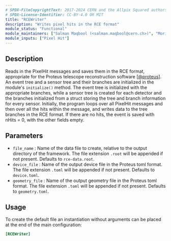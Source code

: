 ```yaml
---
# SPDX-FileCopyrightText: 2017-2024 CERN and the Allpix Squared authors
# SPDX-License-Identifier: CC-BY-4.0 OR MIT
title: "RCEWriter"
description: "Writes pixel hits in the RCE format"
module_status: "Functional"
module_maintainers: ["Salman Maqbool (<salman.maqbool@cern.ch>)", "Moritz Kiehn (<msmk@cern.ch>)"]
module_inputs: ["Pixel Hit"]
---
```


## Description
Reads in the PixelHit messages and saves them in the RCE format, appropriate for the Proteus telescope reconstruction software \[[@proteus]\]. An event tree and a sensor tree and their branches are initialized in the module's `initialize()` method. The event tree is initialized with the appropriate branches, while a sensor tree is created for each detector and the branches initialized from a struct storing the tree and branch information for every sensor. Initially, the program loops over all PixelHit messages and then over all the hits within the message, and writes data to the tree branches in the RCE format. If there are no hits, the event is saved with nHits = 0, with the other fields empty.

## Parameters
* `file_name` : Name of the data file to create, relative to the output directory of the framework. The file extension `.root` will be appended if not present. Defaults to `rce-data.root`.
* `device_file` : Name of the output device file in the Proteus toml format. The file extension `.toml` will be appended if not present. Defaults to `device.toml`.
* `geometry_file` : Name of the output geometry file in the Proteus toml format. The file extension `.toml` will be appended if not present. Defaults to `geometry.toml`.

## Usage
To create the default file an instantiation without arguments can be placed at the end of the main configuration:

```ini
[RCEWriter]
```

[@proteus]: https://gitlab.cern.ch/proteus/proteus
